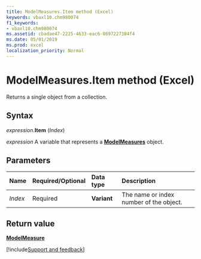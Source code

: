 ```yaml
---
title: ModelMeasures.Item method (Excel)
keywords: vbaxl10.chm980074
f1_keywords:
- vbaxl10.chm980074
ms.assetid: cbadae47-2225-4633-eac6-8697227384f4
ms.date: 05/01/2019
ms.prod: excel
localization_priority: Normal
---
```



# ModelMeasures.Item method (Excel)

Returns a single object from a collection.


## Syntax

_expression_.**Item** (_Index_)

_expression_ A variable that represents a **[ModelMeasures](Excel.modelmeasures.md)** object.


## Parameters

|Name|Required/Optional|Data type|Description|
|:-----|:-----|:-----|:-----|
| _Index_|Required|**Variant**|The name or index number of the object.|


## Return value

**[ModelMeasure](Excel.modelmeasure.md)**




[!include[Support and feedback](~/includes/feedback-boilerplate.md)]